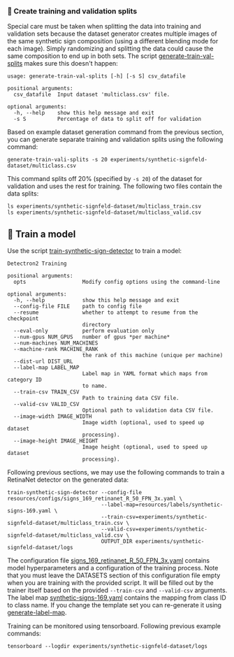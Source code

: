 ### :traffic_light: Create training and validation splits

Special care must be taken when splitting the data into training and validation sets because the dataset generator creates multiple images of the same synthetic sign composition (using a different blending mode for each image). Simply randomizing and splitting the data could cause the same composition to end up in both sets. The script [generate-train-val-splits](bin/generate-train-val-splits) makes sure this doesn't happen:
```
usage: generate-train-val-splits [-h] [-s S] csv_datafile

positional arguments:
  csv_datafile  Input dataset 'multiclass.csv' file.

optional arguments:
  -h, --help    show this help message and exit
  -s S          Percentage of data to split off for validation
```
Based on example dataset generation command from the previous section, you can generate separate training and validation splits using the following command:
```
generate-train-vali-splits -s 20 experiments/synthetic-signfeld-dataset/multiclass.csv
```
This command splits off 20% (specified by ``-s 20``) of the dataset for validation and uses the rest for training. The following two files contain the data splits:
```
ls experiments/synthetic-signfeld-dataset/multiclass_train.csv
ls experiments/synthetic-signfeld-dataset/multiclass_valid.csv
```

## :bullettrain_side: Train a model

Use the script [train-synthetic-sign-detector](bin/train-synthetic-sign-detector) to train a model:
```
Detectron2 Training

positional arguments:
  opts                  Modify config options using the command-line

optional arguments:
  -h, --help            show this help message and exit
  --config-file FILE    path to config file
  --resume              whether to attempt to resume from the checkpoint
                        directory
  --eval-only           perform evaluation only
  --num-gpus NUM_GPUS   number of gpus *per machine*
  --num-machines NUM_MACHINES
  --machine-rank MACHINE_RANK
                        the rank of this machine (unique per machine)
  --dist-url DIST_URL
  --label-map LABEL_MAP
                        Label map in YAML format which maps from category ID
                        to name.
  --train-csv TRAIN_CSV
                        Path to training data CSV file.
  --valid-csv VALID_CSV
                        Optional path to validation data CSV file.
  --image-width IMAGE_WIDTH
                        Image width (optional, used to speed up dataset
                        processing).
  --image-height IMAGE_HEIGHT
                        Image height (optional, used to speed up dataset
                        processing).
```
Following previous sections, we may use the following commands to train a RetinaNet detector on the generated data:
```
train-synthetic-sign-detector --config-file resources/configs/signs_169_retinanet_R_50_FPN_3x.yaml \
                              --label-map=resources/labels/synthetic-signs-169.yaml \
                              --train-csv=experiments/synthetic-signfeld-dataset/multiclass_train.csv \
                              --valid-csv=experiments/synthetic-signfeld-dataset/multiclass_valid.csv \
                              OUTPUT_DIR experiments/synthetic-signfeld-dataset/logs
```
The configuration file [signs_169_retinanet_R_50_FPN_3x.yaml](resources/configs/signs_169_retinanet_R_50_FPN_3x.yaml) contains model hyperparameters and a configuration of the training process. Note that you must leave the DATASETS section of this configuration file empty when you are training with the provided script. It will be filled out by the trainer itself based on the provided ``--train-csv`` and ``--valid-csv`` arguments. The label map [synthetic-signs-169.yaml](resources/labels/synthetic-signs-169.yaml) contains the mapping from class ID to class name. If you change the template set you can re-generate it using [generate-label-map](bin/generate-label-map).

Training can be monitored using tensorboard. Following previous example commands:
```
tensorboard --logdir experiments/synthetic-signfeld-dataset/logs
```
